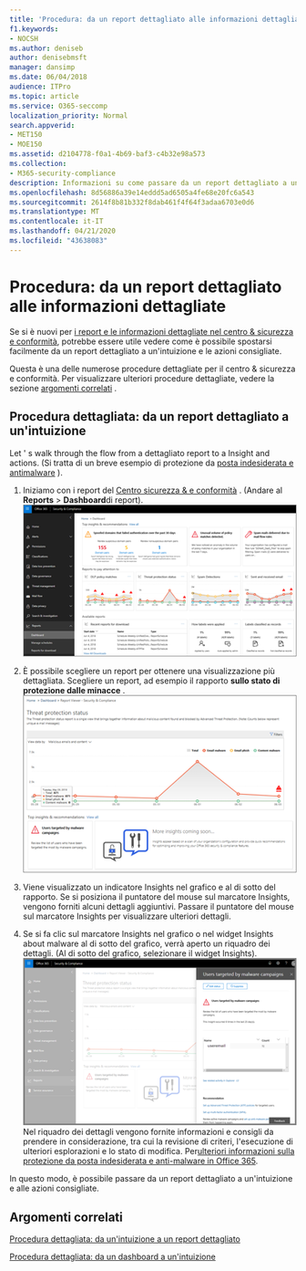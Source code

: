 ```yaml
---
title: 'Procedura: da un report dettagliato alle informazioni dettagliate'
f1.keywords:
- NOCSH
ms.author: deniseb
author: denisebmsft
manager: dansimp
ms.date: 06/04/2018
audience: ITPro
ms.topic: article
ms.service: O365-seccomp
localization_priority: Normal
search.appverid:
- MET150
- MOE150
ms.assetid: d2104778-f0a1-4b69-baf3-c4b32e98a573
ms.collection:
- M365-security-compliance
description: Informazioni su come passare da un report dettagliato a un'intuizione con azioni consigliate nel centro &amp; sicurezza e conformità.
ms.openlocfilehash: 8d56886a39e14eddd5ad6505a4fe68e20fc6a543
ms.sourcegitcommit: 2614f8b81b332f8dab461f4f64f3adaa6703e0d6
ms.translationtype: MT
ms.contentlocale: it-IT
ms.lasthandoff: 04/21/2020
ms.locfileid: "43638083"
---
```

# <a name="walkthrough---from-a-detailed-report-to-an-insight"></a>Procedura: da un report dettagliato alle informazioni dettagliate

Se si è nuovi per [i report e le informazioni dettagliate nel centro &amp; sicurezza e conformità](reports-and-insights-in-security-and-compliance.md), potrebbe essere utile vedere come è possibile spostarsi facilmente da un report dettagliato a un'intuizione e le azioni consigliate. 
  
Questa è una delle numerose procedure dettagliate per il centro &amp; sicurezza e conformità. Per visualizzare ulteriori procedure dettagliate, vedere la sezione [argomenti correlati](#related-topics) . 
  
## <a name="walkthrough-from-a-detailed-report-to-an-insight"></a>Procedura dettagliata: da un report dettagliato a un'intuizione

Let ' s walk through the flow from a dettagliato report to a Insight and actions. (Si tratta di un breve esempio di protezione da [posta indesiderata e antimalware](anti-spam-and-anti-malware-protection.md) ). 
  
1. Iniziamo con i report del [Centro sicurezza &amp; e conformità](https://protection.office.com) . (Andare al **Reports** \> **Dashboard**di report). <br/>![Nel centro sicurezza &amp; e conformità, andare al dashboard \> dei report](../../media/68f3bb7c-b4f7-4cca-904b-478643a93c94.png)
  
2. È possibile scegliere un report per ottenere una visualizzazione più dettagliata. Scegliere un report, ad esempio il rapporto **sullo stato di protezione dalle minacce** .<br/>![Rapporto sullo stato di protezione dalle minacce che mostra informazioni dettagliate](../../media/f47d7dbd-816a-47ba-b8db-53919fbed192.png)
  
3. Viene visualizzato un indicatore Insights nel grafico e al di sotto del rapporto. Se si posiziona il puntatore del mouse sul marcatore Insights, vengono forniti alcuni dettagli aggiuntivi. Passare il puntatore del mouse sul marcatore Insights per visualizzare ulteriori dettagli.
    
4. Se si fa clic sul marcatore Insights nel grafico o nel widget Insights about malware al di sotto del grafico, verrà aperto un riquadro dei dettagli. (Al di sotto del grafico, selezionare il widget Insights).<br/>![Dettagli per informazioni dettagliate su malware](../../media/2c8bccc5-ca4e-4bb9-ad4c-55fcee0535b7.png)<br/>Nel riquadro dei dettagli vengono fornite informazioni e consigli da prendere in considerazione, tra cui la revisione di criteri, l'esecuzione di ulteriori esplorazioni e lo stato di modifica. Per[ulteriori informazioni sulla protezione da posta indesiderata e anti-malware in Office 365](anti-spam-and-anti-malware-protection.md).
    
In questo modo, è possibile passare da un report dettagliato a un'intuizione e alle azioni consigliate. 
  
## <a name="related-topics"></a>Argomenti correlati

[Procedura dettagliata: da un'intuizione a un report dettagliato](from-an-insight-to-a-detailed-report.md)
  
[Procedura dettagliata: da un dashboard a un'intuizione](from-a-dashboard-to-an-insight.md)
  

